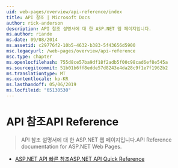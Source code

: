 ```yaml
---
uid: web-pages/overview/api-reference/index
title: API 참조 | Microsoft Docs
author: rick-anderson
description: API 참조 설명서에 대 한 ASP.NET 웹 페이지입니다.
ms.author: riande
ms.date: 09/08/2014
ms.assetid: c29776f2-10b5-4632-b383-5f43656d5900
msc.legacyurl: /web-pages/overview/api-reference
msc.type: chapter
ms.openlocfilehash: 755d8ce57ba9df18f2adb5f00c98cad6ef8e545a
ms.sourcegitcommit: 51b01b6ff8edde57d8243e4da28c9f1e7f1962b2
ms.translationtype: MT
ms.contentlocale: ko-KR
ms.lasthandoff: 05/06/2019
ms.locfileid: "65130530"
---
```

# <a name="api-reference"></a><span data-ttu-id="772fd-103">API 참조</span><span class="sxs-lookup"><span data-stu-id="772fd-103">API Reference</span></span>

> <span data-ttu-id="772fd-104">API 참조 설명서에 대 한 ASP.NET 웹 페이지입니다.</span><span class="sxs-lookup"><span data-stu-id="772fd-104">API Reference documentation for ASP.NET Web Pages.</span></span>

- [<span data-ttu-id="772fd-105">ASP.NET API 빠른 참조</span><span class="sxs-lookup"><span data-stu-id="772fd-105">ASP.NET API Quick Reference</span></span>](asp-net-web-pages-api-reference.md)
